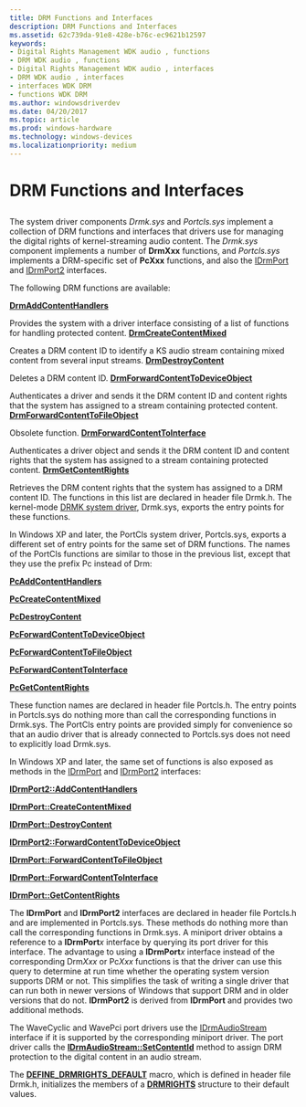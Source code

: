 ```yaml
---
title: DRM Functions and Interfaces
description: DRM Functions and Interfaces
ms.assetid: 62c739da-91e8-428e-b76c-ec9621b12597
keywords:
- Digital Rights Management WDK audio , functions
- DRM WDK audio , functions
- Digital Rights Management WDK audio , interfaces
- DRM WDK audio , interfaces
- interfaces WDK DRM
- functions WDK DRM
ms.author: windowsdriverdev
ms.date: 04/20/2017
ms.topic: article
ms.prod: windows-hardware
ms.technology: windows-devices
ms.localizationpriority: medium
---
```


# DRM Functions and Interfaces


## <span id="drm_functions_and_interfaces"></span><span id="DRM_FUNCTIONS_AND_INTERFACES"></span>


The system driver components *Drmk.sys* and *Portcls.sys* implement a collection of DRM functions and interfaces that drivers use for managing the digital rights of kernel-streaming audio content. The *Drmk.sys* component implements a number of **DrmXxx** functions, and *Portcls.sys* implements a DRM-specific set of **PcXxx** functions, and also the [IDrmPort](https://msdn.microsoft.com/library/windows/hardware/ff536571) and [IDrmPort2](https://msdn.microsoft.com/library/windows/hardware/ff536573) interfaces.

The following DRM functions are available:

[**DrmAddContentHandlers**](https://msdn.microsoft.com/library/windows/hardware/ff536347)

Provides the system with a driver interface consisting of a list of functions for handling protected content.
[**DrmCreateContentMixed**](https://msdn.microsoft.com/library/windows/hardware/ff536348)

Creates a DRM content ID to identify a KS audio stream containing mixed content from several input streams.
[**DrmDestroyContent**](https://msdn.microsoft.com/library/windows/hardware/ff536349)

Deletes a DRM content ID.
[**DrmForwardContentToDeviceObject**](https://msdn.microsoft.com/library/windows/hardware/ff536351)

Authenticates a driver and sends it the DRM content ID and content rights that the system has assigned to a stream containing protected content.
[**DrmForwardContentToFileObject**](https://msdn.microsoft.com/library/windows/hardware/ff536352)

Obsolete function.
[**DrmForwardContentToInterface**](https://msdn.microsoft.com/library/windows/hardware/ff536353)

Authenticates a driver object and sends it the DRM content ID and content rights that the system has assigned to a stream containing protected content.
[**DrmGetContentRights**](https://msdn.microsoft.com/library/windows/hardware/ff536354)

Retrieves the DRM content rights that the system has assigned to a DRM content ID.
The functions in this list are declared in header file Drmk.h. The kernel-mode [DRMK system driver](kernel-mode-wdm-audio-components.md#drmk_system_driver), Drmk.sys, exports the entry points for these functions.

In Windows XP and later, the PortCls system driver, Portcls.sys, exports a different set of entry points for the same set of DRM functions. The names of the PortCls functions are similar to those in the previous list, except that they use the prefix Pc instead of Drm:

[**PcAddContentHandlers**](https://msdn.microsoft.com/library/windows/hardware/ff537684)

[**PcCreateContentMixed**](https://msdn.microsoft.com/library/windows/hardware/ff537689)

[**PcDestroyContent**](https://msdn.microsoft.com/library/windows/hardware/ff537690)

[**PcForwardContentToDeviceObject**](https://msdn.microsoft.com/library/windows/hardware/ff537696)

[**PcForwardContentToFileObject**](https://msdn.microsoft.com/library/windows/hardware/ff537697)

[**PcForwardContentToInterface**](https://msdn.microsoft.com/library/windows/hardware/ff537698)

[**PcGetContentRights**](https://msdn.microsoft.com/library/windows/hardware/ff537700)

These function names are declared in header file Portcls.h. The entry points in Portcls.sys do nothing more than call the corresponding functions in Drmk.sys. The PortCls entry points are provided simply for convenience so that an audio driver that is already connected to Portcls.sys does not need to explicitly load Drmk.sys.

In Windows XP and later, the same set of functions is also exposed as methods in the [IDrmPort](https://msdn.microsoft.com/library/windows/hardware/ff536571) and [IDrmPort2](https://msdn.microsoft.com/library/windows/hardware/ff536573) interfaces:

[**IDrmPort2::AddContentHandlers**](https://msdn.microsoft.com/library/windows/hardware/ff536575)

[**IDrmPort::CreateContentMixed**](https://msdn.microsoft.com/library/windows/hardware/ff536581)

[**IDrmPort::DestroyContent**](https://msdn.microsoft.com/library/windows/hardware/ff536583)

[**IDrmPort2::ForwardContentToDeviceObject**](https://msdn.microsoft.com/library/windows/hardware/ff536579)

[**IDrmPort::ForwardContentToFileObject**](https://msdn.microsoft.com/library/windows/hardware/ff536584)

[**IDrmPort::ForwardContentToInterface**](https://msdn.microsoft.com/library/windows/hardware/ff536586)

[**IDrmPort::GetContentRights**](https://msdn.microsoft.com/library/windows/hardware/ff536588)

The **IDrmPort** and **IDrmPort2** interfaces are declared in header file Portcls.h and are implemented in Portcls.sys. These methods do nothing more than call the corresponding functions in Drmk.sys. A miniport driver obtains a reference to a **IDrmPort***x* interface by querying its port driver for this interface. The advantage to using a **IDrmPort***x* interface instead of the corresponding Drm*Xxx* or Pc*Xxx* functions is that the driver can use this query to determine at run time whether the operating system version supports DRM or not. This simplifies the task of writing a single driver that can run both in newer versions of Windows that support DRM and in older versions that do not. **IDrmPort2** is derived from **IDrmPort** and provides two additional methods.

The WaveCyclic and WavePci port drivers use the [IDrmAudioStream](https://msdn.microsoft.com/library/windows/hardware/ff536568) interface if it is supported by the corresponding miniport driver. The port driver calls the [**IDrmAudioStream::SetContentId**](https://msdn.microsoft.com/library/windows/hardware/ff536570) method to assign DRM protection to the digital content in an audio stream.

The [**DEFINE\_DRMRIGHTS\_DEFAULT**](https://msdn.microsoft.com/library/windows/hardware/ff536254) macro, which is defined in header file Drmk.h, initializes the members of a [**DRMRIGHTS**](https://msdn.microsoft.com/library/windows/hardware/ff536355) structure to their default values.

 

 




